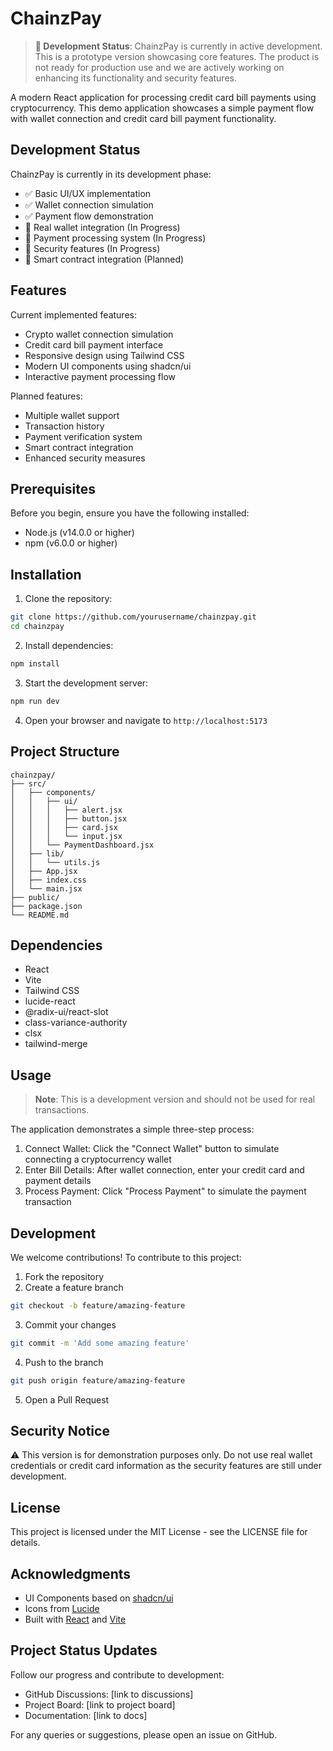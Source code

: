 # ChainzPay

> **🚧 Development Status**: ChainzPay is currently in active development. This is a prototype version showcasing core features. The product is not ready for production use and we are actively working on enhancing its functionality and security features.

A modern React application for processing credit card bill payments using cryptocurrency. This demo application showcases a simple payment flow with wallet connection and credit card bill payment functionality.

## Development Status

ChainzPay is currently in its development phase:
- ✅ Basic UI/UX implementation
- ✅ Wallet connection simulation
- ✅ Payment flow demonstration
- 🚧 Real wallet integration (In Progress)
- 🚧 Payment processing system (In Progress)
- 🚧 Security features (In Progress)
- 📅 Smart contract integration (Planned)

## Features

Current implemented features:
- Crypto wallet connection simulation
- Credit card bill payment interface
- Responsive design using Tailwind CSS
- Modern UI components using shadcn/ui
- Interactive payment processing flow

Planned features:
- Multiple wallet support
- Transaction history
- Payment verification system
- Smart contract integration
- Enhanced security measures

## Prerequisites

Before you begin, ensure you have the following installed:
- Node.js (v14.0.0 or higher)
- npm (v6.0.0 or higher)

## Installation

1. Clone the repository:
```bash
git clone https://github.com/yourusername/chainzpay.git
cd chainzpay
```

2. Install dependencies:
```bash
npm install
```

3. Start the development server:
```bash
npm run dev
```

4. Open your browser and navigate to `http://localhost:5173`

## Project Structure

```
chainzpay/
├── src/
│   ├── components/
│   │   ├── ui/
│   │   │   ├── alert.jsx
│   │   │   ├── button.jsx
│   │   │   ├── card.jsx
│   │   │   └── input.jsx
│   │   └── PaymentDashboard.jsx
│   ├── lib/
│   │   └── utils.js
│   ├── App.jsx
│   ├── index.css
│   └── main.jsx
├── public/
├── package.json
└── README.md
```

## Dependencies

- React
- Vite
- Tailwind CSS
- lucide-react
- @radix-ui/react-slot
- class-variance-authority
- clsx
- tailwind-merge

## Usage

> **Note**: This is a development version and should not be used for real transactions.

The application demonstrates a simple three-step process:

1. Connect Wallet: Click the "Connect Wallet" button to simulate connecting a cryptocurrency wallet
2. Enter Bill Details: After wallet connection, enter your credit card and payment details
3. Process Payment: Click "Process Payment" to simulate the payment transaction

## Development

We welcome contributions! To contribute to this project:

1. Fork the repository
2. Create a feature branch
```bash
git checkout -b feature/amazing-feature
```
3. Commit your changes
```bash
git commit -m 'Add some amazing feature'
```
4. Push to the branch
```bash
git push origin feature/amazing-feature
```
5. Open a Pull Request

## Security Notice

⚠️ This version is for demonstration purposes only. Do not use real wallet credentials or credit card information as the security features are still under development.

## License

This project is licensed under the MIT License - see the LICENSE file for details.

## Acknowledgments

- UI Components based on [shadcn/ui](https://ui.shadcn.com/)
- Icons from [Lucide](https://lucide.dev/)
- Built with [React](https://reactjs.org/) and [Vite](https://vitejs.dev/)

## Project Status Updates

Follow our progress and contribute to development:
- GitHub Discussions: [link to discussions]
- Project Board: [link to project board]
- Documentation: [link to docs]

For any queries or suggestions, please open an issue on GitHub.
